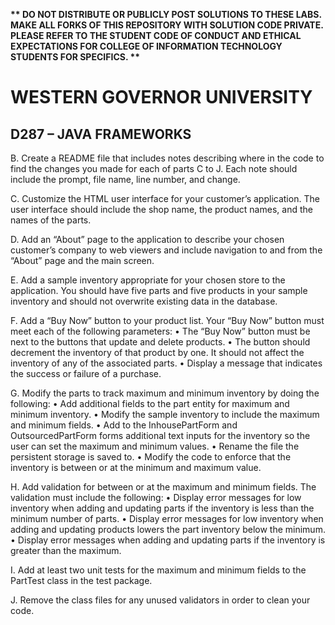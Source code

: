 <strong>** DO NOT DISTRIBUTE OR PUBLICLY POST SOLUTIONS TO THESE LABS. MAKE ALL FORKS OF THIS REPOSITORY WITH SOLUTION CODE PRIVATE. PLEASE REFER TO THE STUDENT CODE OF CONDUCT AND ETHICAL EXPECTATIONS FOR COLLEGE OF INFORMATION TECHNOLOGY STUDENTS FOR SPECIFICS. ** </strong>

# WESTERN GOVERNOR UNIVERSITY 
## D287 – JAVA FRAMEWORKS
B.  Create a README file that includes notes describing where in the code to find the changes you made for each of parts C to J. Each note should include the prompt, file name, line number, and change.

C.  Customize the HTML user interface for your customer’s application. The user interface should include the shop name, the product names, and the names of the parts.

D.  Add an “About” page to the application to describe your chosen customer’s company to web viewers and include navigation to and from the “About” page and the main screen.

E.  Add a sample inventory appropriate for your chosen store to the application. You should have five parts and five products in your sample inventory and should not overwrite existing data in the database.

F.  Add a “Buy Now” button to your product list. Your “Buy Now” button must meet each of the following parameters: 
    •  The “Buy Now” button must be next to the buttons that update and delete products.
    •  The button should decrement the inventory of that product by one. It should not affect the inventory of any of the associated parts.
    •  Display a message that indicates the success or failure of a purchase.

G.  Modify the parts to track maximum and minimum inventory by doing the following:
    •  Add additional fields to the part entity for maximum and minimum inventory.
    •  Modify the sample inventory to include the maximum and minimum fields.
    •  Add to the InhousePartForm and OutsourcedPartForm forms additional text inputs for the inventory so the user can set the maximum and minimum values.
    •  Rename the file the persistent storage is saved to.
    •  Modify the code to enforce that the inventory is between or at the minimum and maximum value.

H.  Add validation for between or at the maximum and minimum fields. The validation must include the following:
    •  Display error messages for low inventory when adding and updating parts if the inventory is less than the minimum number of parts.
    •  Display error messages for low inventory when adding and updating products lowers the part inventory below the minimum.
    •  Display error messages when adding and updating parts if the inventory is greater than the maximum.

I.  Add at least two unit tests for the maximum and minimum fields to the PartTest class in the test package.

J.  Remove the class files for any unused validators in order to clean your code.

